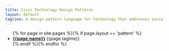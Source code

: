 ```yaml
---
title: Civic Technology Design Patterns
layout: default
tagline: A design pattern language for technology that addresses social political and governance-related problems.
---
```


<ul>
    {% for page in site.pages %}{% if page.layout == 'pattern' %}
        <li>
            <a href="/patterns/{{page.name}}"><strong>{{page.name}}</strong></a> {{page.tagline}}
        </li>
    {% endif %}{% endfor %}
</ul>
